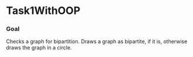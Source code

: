 # Task1WithOOP


### Goal
Checks a graph for bipartition. Draws a graph as bipartite, if it is,
otherwise draws the graph in a circle. 
